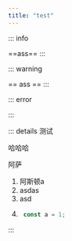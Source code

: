 ```yaml
---
title: "test"
---
```


::: info


==ass==
:::

::: warning


== ass ==
:::

::: error

:::

::: details 测试

哈哈哈

阿萨

1. 阿斯顿a
2. asdas
3. asd
4. ```javascript
    const a = 1;
   ````
:::